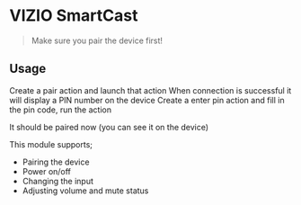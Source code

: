 # VIZIO SmartCast

> Make sure you pair the device first!

## Usage

Create a pair action and launch that action
When connection is successful it will display a PIN number on the device
Create a enter pin action and fill in the pin code, run the action

It should be paired now (you can see it on the device)

This module supports;

* Pairing the device
* Power on/off
* Changing the input
* Adjusting volume and mute status
